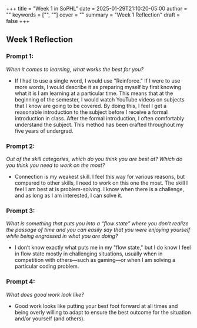 +++
title = "Week 1 in SoPHL"
date = 2025-01-29T21:10:20-05:00
author = ""
keywords = ["", ""]
cover = ""
summary = "Week 1 Reflection"
draft = false
+++


## **Week 1 Reflection**


### **Prompt 1:**  
*When it comes to learning, what works the best for you?*  

- If I had to use a single word, I would use "Reinforce." If I were to use more words, I would describe it as preparing myself by first knowing what it is I am learning at a particular time. This means that at the beginning of the semester, I would watch YouTube videos on subjects that I know are going to be covered. By doing this, I feel I get a reasonable introduction to the subject before I receive a formal introduction in class. After the formal introduction, I often comfortably understand the subject. This method has been crafted throughout my five years of undergrad.  

### **Prompt 2:**  
*Out of the skill categories, which do you think you are best at? Which do you think you need to work on the most?*  

- Connection is my weakest skill. I feel this way for various reasons, but compared to other skills, I need to work on this one the most. The skill I feel I am best at is problem-solving. I know when there is a challenge, and as long as I am interested, I can solve it.  

### **Prompt 3:**  
*What is something that puts you into a “flow state” where you don’t realize the passage of time and you can easily say that you were enjoying yourself while being engrossed in what you are doing?*  

- I don’t know exactly what puts me in my "flow state," but I do know I feel in flow state mostly in challenging situations, usually when in competition with others—such as gaming—or when I am solving a particular coding problem.  

### **Prompt 4:**  
*What does good work look like?*  

- Good work looks like putting your best foot forward at all times and being overly willing to adapt to ensure the best outcome for the situation and/or yourself (and others).  

